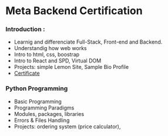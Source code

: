 # Meta Backend Certification

### Introduction :

- Learnig and differenciate Full-Stack, Front-end and Backend.
- Understandig how web works
- Intro to html, css, boostrap
- Intro to React and SPD, Virtual DOM
- Projects: simple Lemon Site, Sample Bio Profile
- [Certificate](https://coursera.org/share/aea907d04b5351160f50beb88f973a85)

### Python Programming

- Basic Programming
- Programming Paradigms
- Modules, packages, libraries
- Errors & Files Handling
- Projects: ordering system (price calculator),
